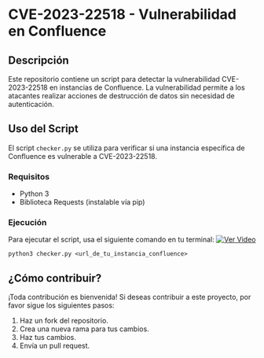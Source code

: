 
# CVE-2023-22518 - Vulnerabilidad en Confluence

## Descripción
Este repositorio contiene un script para detectar la vulnerabilidad CVE-2023-22518 en instancias de Confluence. La vulnerabilidad permite a los atacantes realizar acciones de destrucción de datos sin necesidad de autenticación.

## Uso del Script
El script `checker.py` se utiliza para verificar si una instancia específica de Confluence es vulnerable a CVE-2023-22518.

### Requisitos
- Python 3
- Biblioteca Requests (instalable vía pip)

### Ejecución
Para ejecutar el script, usa el siguiente comando en tu terminal:
[![Ver Video](https://img.youtube.com/vi/zv2C-2RWOqw/0.jpg)](https://youtu.be/zv2C-2RWOqw)
```
python3 checker.py <url_de_tu_instancia_confluence>
```
## ¿Cómo contribuir?
¡Toda contribución es bienvenida! Si deseas contribuir a este proyecto, por favor sigue los siguientes pasos:
1. Haz un fork del repositorio.
2. Crea una nueva rama para tus cambios.
3. Haz tus cambios.
4. Envía un pull request.

